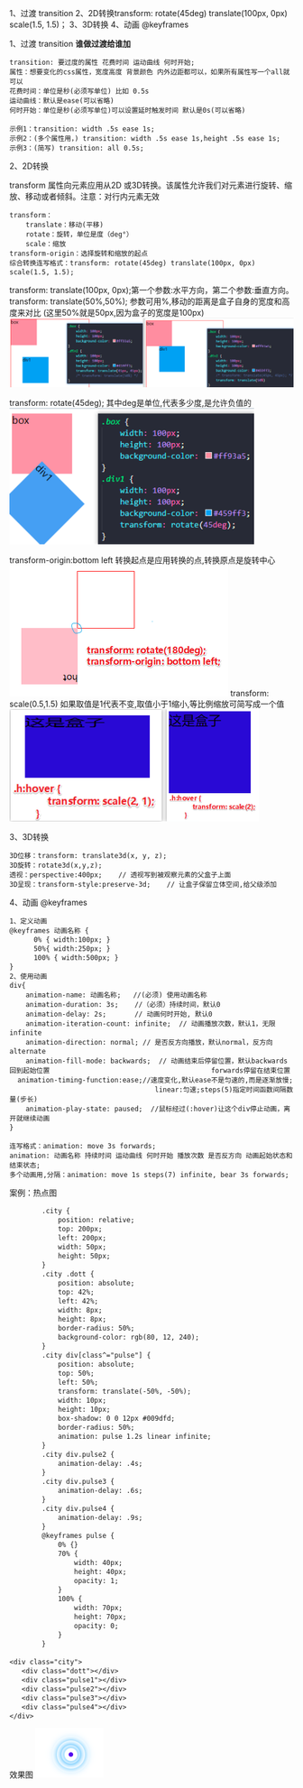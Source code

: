   1、过渡 transition 
  2、2D转换transform: rotate(45deg) translate(100px, 0px) scale(1.5, 1.5)；
  3、3D转换
  4、动画 @keyframes


1、过渡 transition **谁做过渡给谁加**

```
transition: 要过度的属性 花费时间 运动曲线 何时开始;
属性：想要变化的css属性，宽度高度 背景颜色 内外边距都可以，如果所有属性写一个all就可以
花费时间：单位是秒(必须写单位) 比如 0.5s
运动曲线：默认是ease(可以省略)
何时开始：单位是秒(必须写单位)可以设置延时触发时间 默认是0s(可以省略)

示例1：transition: width .5s ease 1s;
示例2：(多个属性用，) transition: width .5s ease 1s,height .5s ease 1s;
示例3：(简写) transition: all 0.5s;
```

2、2D转换

transform 属性向元素应用从2D 或3D转换。该属性允许我们对元素进行旋转、缩放、移动或者倾斜。注意：对行内元素无效
```
transform：
    translate：移动(平移) 
    rotate：旋转，单位是度（deg°） 
    scale：缩放
transform-origin：选择旋转和缩放的起点
综合转换连写格式：transform: rotate(45deg) translate(100px, 0px) scale(1.5, 1.5);
```
transform: translate(100px, 0px);第一个参数:水平方向，第二个参数:垂直方向。
transform: translate(50%,50%); 参数可用%,移动的距离是盒子自身的宽度和高度来对比 (这里50%就是50px,因为盒子的宽度是100px)
![Alt text](./mdimgs/image4.png)


transform: rotate(45deg);   其中deg是单位,代表多少度,是允许负值的
![Alt text](./mdimgs/image-5.png)

transform-origin:bottom left 转换起点是应用转换的点,转换原点是旋转中心
![Alt text](./mdimgs/image-6.png)
transform: scale(0.5,1.5)   如果取值是1代表不变,取值小于1缩小,等比例缩放可简写成一个值
![Alt text](./mdimgs/image-7.png)


3、3D转换

```
3D位移：transform: translate3d(x, y, z);
3D旋转：rotate3d(x,y,z);
透视：perspective:400px;    // 透视写到被观察元素的父盒子上面
3D呈现：transform-style:preserve-3d;    // 让盒子保留立体空间,给父级添加

```


4、动画 @keyframes

```
1、定义动画
@keyframes 动画名称 { 
      0% { width:100px; }
      50%{ width:250px; } 
      100% { width:500px; } 
}
2、使用动画
div{
    animation-name: 动画名称;   //(必须) 使用动画名称
    animation-duration: 3s;    //（必须）持续时间，默认0
    animation-delay: 2s;       // 动画何时开始, 默认0
    animation-iteration-count: infinite;  // 动画播放次数，默认1，无限infinite
    animation-direction: normal; // 是否反方向播放，默认normal，反方向alternate
    animation-fill-mode: backwards;  // 动画结束后停留位置，默认backwards回到起始位置                                        forwards停留在结束位置
  animation-timing-function:ease;//速度变化,默认ease不是匀速的,而是逐渐放慢;
                                    linear:匀速;steps(5)指定时间函数间隔数量(步长)
    animation-play-state: paused;  //鼠标经过(:hover)让这个div停止动画，离开就继续动画
}

连写格式：animation: move 3s forwards;
animation: 动画名称 持续时间 运动曲线 何时开始 播放次数 是否反方向 动画起始状态和结束状态;
多个动画用,分隔：animation: move 1s steps(7) infinite, bear 3s forwards; 
```

案例：热点图
```
        .city { 
            position: relative; 
            top: 200px; 
            left: 200px; 
            width: 50px; 
            height: 50px; 
        } 
        .city .dott { 
            position: absolute; 
            top: 42%; 
            left: 42%; 
            width: 8px; 
            height: 8px; 
            border-radius: 50%; 
            background-color: rgb(80, 12, 240); 
        } 
        .city div[class^="pulse"] { 
            position: absolute; 
            top: 50%; 
            left: 50%; 
            transform: translate(-50%, -50%); 
            width: 10px; 
            height: 10px; 
            box-shadow: 0 0 12px #009dfd; 
            border-radius: 50%; 
            animation: pulse 1.2s linear infinite; 
        } 
        .city div.pulse2 { 
            animation-delay: .4s; 
        } 
        .city div.pulse3 { 
            animation-delay: .6s; 
        } 
        .city div.pulse4 { 
            animation-delay: .9s; 
        } 
        @keyframes pulse { 
            0% {} 
            70% { 
                width: 40px; 
                height: 40px; 
                opacity: 1; 
            } 
            100% { 
                width: 70px; 
                height: 70px; 
                opacity: 0; 
            } 
        }

<div class="city"> 
   <div class="dott"></div> 
   <div class="pulse1"></div> 
   <div class="pulse2"></div> 
   <div class="pulse3"></div> 
   <div class="pulse4"></div> 
</div>
```
效果图
![Alt text](./mdimgs/image-8.png)

